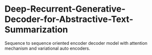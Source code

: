 # Deep-Recurrent-Generative-Decoder-for-Abstractive-Text-Summarization
Sequence to sequence oriented encoder decoder model with attention mechanism and variational auto encoders.
